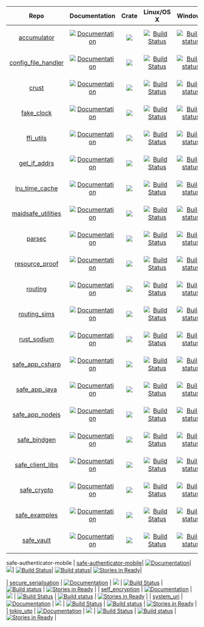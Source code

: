 | Repo                                                                     | Documentation                                                                                                                                                                                              | Crate                                                                                                      | Linux/OS X                                                                                                                                    | Windows                                                                                                                                                                                | Issues                                                                                                                                                    |
|:------------------------------------------------------------------------:|:----------------------------------------------------------------------------------------------------------:|:----------------------------------------------------------------------------------------------------------:|:---------------------------------------------------------------------------------------------------------------------------------------------:|:--------------------------------------------------------------------------------------------------------------------------------------------------------------------------------------:|:---------------------------------------------------------------------------------------------------------------------------------------------------------:|
| [accumulator](https://github.com/maidsafe/accumulator)                   | [![Documentation](https://docs.rs/accumulator/badge.svg)](https://docs.rs/accumulator)                     | [![](http://meritbadge.herokuapp.com/accumulator)](https://crates.io/crates/accumulator)                   | [![Build Status](https://travis-ci.com/maidsafe/accumulator.svg?branch=master)](https://travis-ci.com/maidsafe/accumulator)                   | [![Build status](https://ci.appveyor.com/api/projects/status/1imtexgsshnpxnvn/branch/master?svg=true)](https://ci.appveyor.com/project/MaidSafe-QA/accumulator/branch/master)          | [![Stories in Ready](https://badge.waffle.io/maidsafe/accumulator.png?label=ready&title=Ready)](https://waffle.io/maidsafe/accumulator)                   |
| [config_file_handler](https://github.com/maidsafe/config_file_handler)   | [![Documentation](https://docs.rs/config_file_handler/badge.svg)](https://docs.rs/config_file_handler)     | [![](http://meritbadge.herokuapp.com/config_file_handler)](https://crates.io/crates/config_file_handler)   | [![Build Status](https://travis-ci.com/maidsafe/config_file_handler.svg?branch=master)](https://travis-ci.com/maidsafe/config_file_handler)   | [![Build status](https://ci.appveyor.com/api/projects/status/22gb4w9fhvhv3hn4/branch/master?svg=true)](https://ci.appveyor.com/project/MaidSafe-QA/config-file-handler/branch/master)  | [![Stories in Ready](https://badge.waffle.io/maidsafe/config_file_handler.png?label=ready&title=Ready)](https://waffle.io/maidsafe/config_file_handler)   |
| [crust](https://github.com/maidsafe/crust)                               | [![Documentation](https://docs.rs/crust/badge.svg)](https://docs.rs/crust)                                 | [![](http://meritbadge.herokuapp.com/crust)](https://crates.io/crates/crust)                               | [![Build Status](https://travis-ci.com/maidsafe/crust.svg?branch=master)](https://travis-ci.com/maidsafe/crust)                               | [![Build status](https://ci.appveyor.com/api/projects/status/ajw6ab26p86jdac4/branch/master?svg=true)](https://ci.appveyor.com/project/MaidSafe-QA/crust/branch/master)                | [![Stories in Ready](https://badge.waffle.io/maidsafe/crust.png?label=ready&title=Ready)](https://waffle.io/maidsafe/crust)                               |
| [fake_clock](https://github.com/maidsafe/fake_clock)                     | [![Documentation](https://docs.rs/fake_clock/badge.svg)](https://docs.rs/fake_clock)                       | [![](http://meritbadge.herokuapp.com/fake_clock)](https://crates.io/crates/fake_clock)                     | [![Build Status](https://travis-ci.com/maidsafe/fake_clock.svg?branch=master)](https://travis-ci.com/maidsafe/fake_clock)                     | [![Build status](https://ci.appveyor.com/api/projects/status/oq5s0j82ykvb52du/branch/master?svg=true)](https://ci.appveyor.com/project/MaidSafe-QA/fake-clock/branch/master)           | [![Stories in Ready](https://badge.waffle.io/maidsafe/fake_clock.png?label=ready&title=Ready)](https://waffle.io/maidsafe/fake_clock)                     |
| [ffi_utils](https://github.com/maidsafe/ffi_utils)                       | [![Documentation](https://docs.rs/ffi_utils/badge.svg)](https://docs.rs/ffi_utils)                         | [![](http://meritbadge.herokuapp.com/ffi_utils)](https://crates.io/crates/ffi_utils)                       | [![Build Status](https://travis-ci.com/maidsafe/ffi_utils.svg?branch=master)](https://travis-ci.com/maidsafe/ffi_utils)                       | [![Build status](https://ci.appveyor.com/api/projects/status/ex53u3atx6sqm9f2/branch/master?svg=true)](https://ci.appveyor.com/project/MaidSafe-QA/ffi-utils/branch/master)            | [![Stories in Ready](https://badge.waffle.io/maidsafe/ffi_utils.png?label=ready&title=Ready)](https://waffle.io/maidsafe/ffi_utils)                       |
| [get_if_addrs](https://github.com/maidsafe/get_if_addrs)                 | [![Documentation](https://docs.rs/get_if_addrs/badge.svg)](https://docs.rs/get_if_addrs)                   | [![](http://meritbadge.herokuapp.com/get_if_addrs)](https://crates.io/crates/get_if_addrs)                 | [![Build Status](https://travis-ci.com/maidsafe/get_if_addrs.svg?branch=master)](https://travis-ci.com/maidsafe/get_if_addrs)                 | [![Build status](https://ci.appveyor.com/api/projects/status/77mots4kfaxs3v8g/branch/master?svg=true)](https://ci.appveyor.com/project/MaidSafe-QA/get_if_addrs/branch/master)         | [![Stories in Ready](https://badge.waffle.io/maidsafe/get_if_addrs.png?label=ready&title=Ready)](https://waffle.io/maidsafe/get_if_addrs)                 |
| [lru_time_cache](https://github.com/maidsafe/lru_time_cache)             | [![Documentation](https://docs.rs/lru_time_cache/badge.svg)](https://docs.rs/lru_time_cache)               | [![](http://meritbadge.herokuapp.com/lru_time_cache)](https://crates.io/crates/lru_time_cache)             | [![Build Status](https://travis-ci.com/maidsafe/lru_time_cache.svg?branch=master)](https://travis-ci.com/maidsafe/lru_time_cache)             | [![Build status](https://ci.appveyor.com/api/projects/status/15km1vxtg83qgvb5/branch/master?svg=true)](https://ci.appveyor.com/project/MaidSafe-QA/lru-time-cache/branch/master)       | [![Stories in Ready](https://badge.waffle.io/maidsafe/lru_time_cache.png?label=ready&title=Ready)](https://waffle.io/maidsafe/lru_time_cache)             |
| [maidsafe_utilities](https://github.com/maidsafe/maidsafe_utilities)     | [![Documentation](https://docs.rs/maidsafe_utilities/badge.svg)](https://docs.rs/maidsafe_utilities)       | [![](http://meritbadge.herokuapp.com/maidsafe_utilities)](https://crates.io/crates/maidsafe_utilities)     | [![Build Status](https://travis-ci.com/maidsafe/maidsafe_utilities.svg?branch=master)](https://travis-ci.com/maidsafe/maidsafe_utilities)     | [![Build status](https://ci.appveyor.com/api/projects/status/f7x8p4y66lwua38t/branch/master?svg=true)](https://ci.appveyor.com/project/MaidSafe-QA/maidsafe-utilities/branch/master)   | [![Stories in Ready](https://badge.waffle.io/maidsafe/maidsafe_utilities.png?label=ready&title=Ready)](https://waffle.io/maidsafe/maidsafe_utilities)     |
| [parsec](https://github.com/maidsafe/parsec)                             | [![Documentation](https://docs.rs/parsec/badge.svg)](https://docs.rs/parsec)                               | [![](http://meritbadge.herokuapp.com/parsec)](https://crates.io/crates/parsec)                             | [![Build Status](https://travis-ci.com/maidsafe/parsec.svg?branch=master)](https://travis-ci.com/maidsafe/parsec)                             | [![Build status](https://ci.appveyor.com/api/projects/status/1wmc7pj8fx77lywy/branch/master?svg=true)](https://ci.appveyor.com/project/MaidSafe-QA/parsec/branch/master)               | [![Stories in Ready](https://badge.waffle.io/maidsafe/parsec.png?label=ready&title=Ready)](https://waffle.io/maidsafe/parsec)                             |
| [resource_proof](https://github.com/maidsafe/resource_proof)             | [![Documentation](https://docs.rs/resource_proof/badge.svg)](https://docs.rs/resource_proof)               | [![](http://meritbadge.herokuapp.com/resource_proof)](https://crates.io/crates/resource_proof)             | [![Build Status](https://travis-ci.com/maidsafe/resource_proof.svg?branch=master)](https://travis-ci.com/maidsafe/resource_proof)             | [![Build status](https://ci.appveyor.com/api/projects/status/yurq5amiwiunlv7w/branch/master?svg=true)](https://ci.appveyor.com/project/MaidSafe-QA/resource_proof/branch/master)       | [![Stories in Ready](https://badge.waffle.io/maidsafe/resource_proof.png?label=ready&title=Ready)](https://waffle.io/maidsafe/resource_proof)             |
| [routing](https://github.com/maidsafe/routing)                           | [![Documentation](https://docs.rs/routing/badge.svg)](https://docs.rs/routing)                             | [![](http://meritbadge.herokuapp.com/routing)](https://crates.io/crates/routing)                           | [![Build Status](https://travis-ci.com/maidsafe/routing.svg?branch=master)](https://travis-ci.com/maidsafe/routing)                           | [![Build status](https://ci.appveyor.com/api/projects/status/2w1joqd2h64o4xrh/branch/master?svg=true)](https://ci.appveyor.com/project/MaidSafe-QA/routing/branch/master)              | [![Stories in Ready](https://badge.waffle.io/maidsafe/routing.png?label=ready&title=Ready)](https://waffle.io/maidsafe/routing)                           |
| [routing_sims](https://github.com/maidsafe/routing_sims)                 | [![Documentation](https://docs.rs/routing_sims/badge.svg)](https://docs.rs/routing_sims)                   | [![](http://meritbadge.herokuapp.com/routing_sims)](https://crates.io/crates/routing_sims)                 | [![Build Status](https://travis-ci.com/maidsafe/routing_sims.svg?branch=master)](https://travis-ci.com/maidsafe/routing_sims)                 | [![Build status]()]()                                                                                                                                                                  | [![Stories in Ready](https://badge.waffle.io/maidsafe/routing_sims.png?label=ready&title=Ready)](https://waffle.io/maidsafe/routing_sims)                 |
| [rust_sodium](https://github.com/maidsafe/rust_sodium)                   | [![Documentation](https://docs.rs/rust_sodium/badge.svg)](https://docs.rs/rust_sodium)                     | [![](http://meritbadge.herokuapp.com/rust_sodium)](https://crates.io/crates/rust_sodium)                   | [![Build Status](https://travis-ci.com/maidsafe/rust_sodium.svg?branch=master)](https://travis-ci.com/maidsafe/rust_sodium)                   | [![Build status](https://ci.appveyor.com/api/projects/status/kkgtqnx263xgk0c3/branch/master?svg=true)](https://ci.appveyor.com/project/MaidSafe-QA/rust-sodium/branch/master)          | [![Stories in Ready](https://badge.waffle.io/maidsafe/rust_sodium.png?label=ready&title=Ready)](https://waffle.io/maidsafe/rust_sodium)                   |
| [safe_app_csharp](https://github.com/maidsafe/safe_app_csharp)           | [![Documentation](https://docs.rs/safe_app_csharp/badge.svg)](https://docs.rs/safe_app_csharp)             | [![](http://meritbadge.herokuapp.com/safe_app_csharp)](https://crates.io/crates/safe_app_csharp)           | [![Build Status](https://travis-ci.com/maidsafe/safe_app_csharp.svg?branch=master)](https://travis-ci.com/maidsafe/safe_app_csharp)           | [![Build status](https://ci.appveyor.com/api/projects/status/x3m722rvosw2coao/branch/master?svg=true)](https://ci.appveyor.com/project/MaidSafe-QA/safe_app_csharp/branch/master)      | [![Stories in Ready](https://badge.waffle.io/maidsafe/safe_app_csharp.png?label=ready&title=Ready)](https://waffle.io/maidsafe/safe_app_csharp)           |
| [safe_app_java](https://github.com/maidsafe/safe_app_java)               | [![Documentation](https://docs.rs/safe_app_java/badge.svg)](https://docs.rs/safe_app_java)                 | [![](http://meritbadge.herokuapp.com/safe_app_java)](https://crates.io/crates/safe_app_java)               | [![Build Status](https://travis-ci.com/maidsafe/safe_app_java.svg?branch=master)](https://travis-ci.com/maidsafe/safe_app_java)               | [![Build status](https://ci.appveyor.com/api/projects/status/p5lhhkuq8kki3m0q/branch/master?svg=true)](https://ci.appveyor.com/project/MaidSafe-QA/safe_app_java/branch/master)        | [![Stories in Ready](https://badge.waffle.io/maidsafe/safe_app_java.png?label=ready&title=Ready)](https://waffle.io/maidsafe/safe_app_java)               |
| [safe_app_nodejs](https://github.com/maidsafe/safe_app_nodejs)           | [![Documentation](https://docs.rs/safe_app_nodejs/badge.svg)](https://docs.rs/safe_app_nodejs)             | [![](http://meritbadge.herokuapp.com/safe_app_nodejs)](https://crates.io/crates/safe_app_nodejs)           | [![Build Status](https://travis-ci.com/maidsafe/safe_app_nodejs.svg?branch=master)](https://travis-ci.com/maidsafe/safe_app_nodejs)           | [![Build status](https://ci.appveyor.com/api/projects/status/efktyecwydxrhs5d/branch/master?svg=true)](https://ci.appveyor.com/project/MaidSafe-QA/safe_app_nodejs/branch/master)      | [![Stories in Ready](https://badge.waffle.io/maidsafe/safe_app_nodejs.png?label=ready&title=Ready)](https://waffle.io/maidsafe/safe_app_nodejs)           |
| [safe_bindgen](https://github.com/maidsafe/safe_bindgen)                 | [![Documentation](https://docs.rs/safe_bindgen/badge.svg)](https://docs.rs/safe_bindgen)                   | [![](http://meritbadge.herokuapp.com/safe_bindgen)](https://crates.io/crates/safe_bindgen)                 | [![Build Status](https://travis-ci.com/maidsafe/safe_bindgen.svg?branch=master)](https://travis-ci.com/maidsafe/safe_bindgen)                 | [![Build status](https://ci.appveyor.com/api/projects/status/xaw7llq8lg8s2e53/branch/master?svg=true)](https://ci.appveyor.com/project/MaidSafe-QA/safe_bindgen/branch/master)         | [![Stories in Ready](https://badge.waffle.io/maidsafe/safe_bindgen.png?label=ready&title=Ready)](https://waffle.io/maidsafe/safe_app_bindgen)             |
| [safe_client_libs](https://github.com/maidsafe/safe_client_libs)         | [![Documentation](https://docs.rs/safe_client_libs/badge.svg)](https://docs.rs/safe_client_libs)           | [![](http://meritbadge.herokuapp.com/safe_core)](https://crates.io/crates/safe_core)                       | [![Build Status](https://travis-ci.com/maidsafe/safe_client_libs.svg?branch=master)](https://travis-ci.com/maidsafe/safe_client_libs)         | [![Build status](https://ci.appveyor.com/api/projects/status/c61jthx04us5j57j/branch/master?svg=true)](https://ci.appveyor.com/project/MaidSafe-QA/safe-client-libs/branch/master)     | [![Stories in Ready](https://badge.waffle.io/maidsafe/safe_client_libs.png?label=ready&title=Ready)](https://waffle.io/maidsafe/safe_client_libs)         |
| [safe_crypto](https://github.com/maidsafe/safe_crypto)                   | [![Documentation](https://docs.rs/safe_crypto/badge.svg)](https://docs.rs/safe_crypto)                     | [![](http://meritbadge.herokuapp.com/safe_crypto)](https://crates.io/crates/safe_crypto)                   | [![Build Status](https://travis-ci.com/maidsafe/safe_crypto.svg?branch=master)](https://travis-ci.com/maidsafe/safe_crypto)                   | [![Build status](https://ci.appveyor.com/api/projects/status/j4a723xbky00blt6/branch/master?svg=true)](https://ci.appveyor.com/project/MaidSafe-QA/safe-crypto/branch/master)          | [![Stories in Ready](https://badge.waffle.io/maidsafe/safe_crypto.png?label=ready&title=Ready)](https://waffle.io/maidsafe/safe_crypto)                   |
| [safe_examples](https://github.com/maidsafe/safe_examples)               | [![Documentation](https://docs.rs/safe_examples/badge.svg)](https://docs.rs/safe_examples)                 | [![](http://meritbadge.herokuapp.com/safe_examples)](https://crates.io/crates/safe_examples)               | [![Build Status](https://travis-ci.com/maidsafe/safe_examples.svg?branch=master)](https://travis-ci.com/maidsafe/safe_examples)               | [![Build status](https://ci.appveyor.com/api/projects/status/2fnekwfbm5h2ayk7/branch/master?svg=true)](https://ci.appveyor.com/project/MaidSafe-QA/safe-examples/branch/master)        | [![Stories in Ready](https://badge.waffle.io/maidsafe/safe_examples.png?label=ready&title=Ready)](https://waffle.io/maidsafe/safe_examples)               |
| [safe_vault](https://github.com/maidsafe/safe_vault)                     | [![Documentation](https://docs.rs/safe_vault/badge.svg)](https://docs.rs/safe_vault)                       | [![](http://meritbadge.herokuapp.com/safe_vault)](https://crates.io/crates/safe_vault)                     | [![Build Status](https://travis-ci.com/maidsafe/safe_vault.svg?branch=master)](https://travis-ci.com/maidsafe/safe_vault)                     | [![Build status](https://ci.appveyor.com/api/projects/status/ohu678c6ufw8b2bn/branch/master?svg=true)](https://ci.appveyor.com/project/MaidSafe-QA/safe-vault/branch/master)           | [![Stories in Ready](https://badge.waffle.io/maidsafe/safe_vault.png?label=ready&title=Ready)](https://waffle.io/maidsafe/safe_vault)                     |
safe-authenticator-mobile
| [safe-authenticator-mobile](https://github.com/maidsafe/safe-authenticator-mobile)| [![Documentation](https://docs.rs/safe-authenticator-mobile/badge.svg)](https://docs.rs/safe-authenticator-mobile)| [![](http://meritbadge.herokuapp.com/safe-authenticator-mobile)](https://crates.io/crates/safe-authenticator-mobile)| [![Build Status](https://travis-ci.com/maidsafe/safe-authenticator-mobile.svg?branch=master)](https://travis-ci.com/maidsafe/safe-authenticator-mobile)| [![Build status](https://ci.appveyor.com/api/projects/status/ohu678c6ufw8b2bn/branch/master?svg=true)](https://ci.appveyor.com/project/MaidSafe-QA/safe-authenticator-mobile/branch/master)| [![Stories in Ready](https://badge.waffle.io/maidsafe/safe-authenticator-mobile.png?label=ready&title=Ready)](https://waffle.io/maidsafe/safe-authenticator-mobile)|

| [secure_serialisation](https://github.com/maidsafe/secure_serialisation) | [![Documentation](https://docs.rs/secure_serialisation/badge.svg)](https://docs.rs/secure_serialisation)   | [![](http://meritbadge.herokuapp.com/secure_serialisation)](https://crates.io/crates/secure_serialisation) | [![Build Status](https://travis-ci.com/maidsafe/secure_serialisation.svg?branch=master)](https://travis-ci.com/maidsafe/secure_serialisation) | [![Build status](https://ci.appveyor.com/api/projects/status/fw4t0s9dkipefjuy/branch/master?svg=true)](https://ci.appveyor.com/project/MaidSafe-QA/secure-serialisation/branch/master) | [![Stories in Ready](https://badge.waffle.io/maidsafe/secure_serialisation.png?label=ready&title=Ready)](https://waffle.io/maidsafe/secure_serialisation) |
| [self_encryption](https://github.com/maidsafe/self_encryption)           | [![Documentation](https://docs.rs/self_encryption/badge.svg)](https://docs.rs/self_encryption)             | [![](http://meritbadge.herokuapp.com/self_encryption)](https://crates.io/crates/self_encryption)           | [![Build Status](https://travis-ci.com/maidsafe/self_encryption.svg?branch=master)](https://travis-ci.com/maidsafe/self_encryption)           | [![Build status](https://ci.appveyor.com/api/projects/status/htljxqrosx1i237s/branch/master?svg=true)](https://ci.appveyor.com/project/MaidSafe-QA/self-encryption/branch/master)      | [![Stories in Ready](https://badge.waffle.io/maidsafe/self_encryption.png?label=ready&title=Ready)](https://waffle.io/maidsafe/self_encryption)           |
| [system_uri](https://github.com/maidsafe/system_uri)                     | [![Documentation](https://docs.rs/system_uri/badge.svg)](https://docs.rs/system_uri)                       | [![](http://meritbadge.herokuapp.com/system_uri)](https://crates.io/crates/system_uri)                     | [![Build Status](https://travis-ci.com/maidsafe/system_uri.svg?branch=master)](https://travis-ci.com/maidsafe/system_uri)                     | [![Build status](https://ci.appveyor.com/api/projects/status/qpnwete63eakcipn/branch/master?svg=true)](https://ci.appveyor.com/project/MaidSafe-QA/system-uri/branch/master)           | [![Stories in Ready](https://badge.waffle.io/maidsafe/system_uri.png?label=ready&title=Ready)](https://waffle.io/maidsafe/system_uri)                     |
| [tokio_utp](https://github.com/maidsafe/tokio_utp)                       | [![Documentation](https://docs.rs/tokio-utp/badge.svg)](https://docs.rs/tokio-utp)                         | [![](http://meritbadge.herokuapp.com/tokio-utp)](https://crates.io/crates/tokio-utp)                       | [![Build Status](https://travis-ci.com/maidsafe/tokio_utp.svg?branch=master)](https://travis-ci.com/maidsafe/tokio_utp)                       | [![Build status](https://ci.appveyor.com/api/projects/status/wk7vqat3xhly1ny1/branch/master?svg=true)](https://ci.appveyor.com/project/MaidSafe-QA/tokio-utp/branch/master)            | [![Stories in Ready](https://badge.waffle.io/maidsafe/tokio_utp.png?label=ready&title=Ready)](https://waffle.io/maidsafe/tokio_utp)                       |

